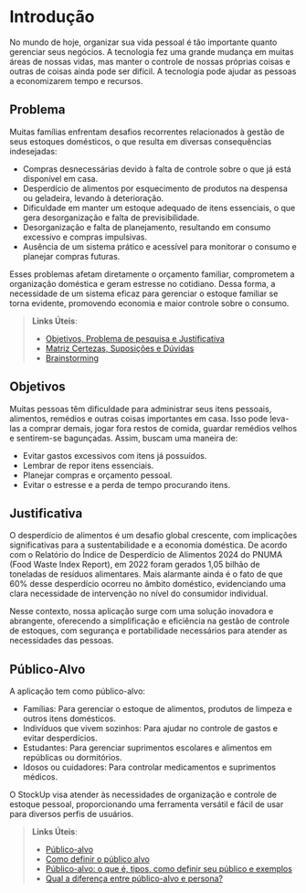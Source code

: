 # Introdução

No mundo de hoje, organizar sua vida pessoal é tão importante quanto gerenciar seus negócios. A tecnologia fez uma grande mudança em muitas áreas de nossas vidas, mas manter o controle de nossas próprias coisas e outras de coisas ainda pode ser difícil. A tecnologia pode ajudar as pessoas a economizarem tempo e recursos. 

## Problema
Muitas famílias enfrentam desafios recorrentes relacionados à gestão de seus estoques domésticos, o que resulta em diversas consequências indesejadas:

- Compras desnecessárias devido à falta de controle sobre o que já está disponível em casa.
- Desperdício de alimentos por esquecimento de produtos na despensa ou geladeira, levando à deterioração.
- Dificuldade em manter um estoque adequado de itens essenciais, o que gera desorganização e falta de previsibilidade.
- Desorganização e falta de planejamento, resultando em consumo excessivo e compras impulsivas.
- Ausência de um sistema prático e acessível para monitorar o consumo e planejar compras futuras.

Esses problemas afetam diretamente o orçamento familiar, comprometem a organização doméstica e geram estresse no cotidiano. Dessa forma, a necessidade de um sistema eficaz para gerenciar o estoque familiar se torna evidente, promovendo economia e maior controle sobre o consumo.

> **Links Úteis**:
> - [Objetivos, Problema de pesquisa e Justificativa](https://medium.com/@versioparole/objetivos-problema-de-pesquisa-e-justificativa-c98c8233b9c3)
> - [Matriz Certezas, Suposições e Dúvidas](https://medium.com/educa%C3%A7%C3%A3o-fora-da-caixa/matriz-certezas-suposi%C3%A7%C3%B5es-e-d%C3%BAvidas-fa2263633655)
> - [Brainstorming](https://www.euax.com.br/2018/09/brainstorming/)

## Objetivos

Muitas pessoas têm dificuldade para administrar seus itens pessoais, alimentos, remédios e outras coisas importantes em casa. Isso pode leva-las a comprar demais, jogar fora restos de comida, guardar remédios velhos e sentirem-se bagunçadas. Assim, buscam uma maneira de:  
- Evitar gastos excessivos com itens já possuídos. 
- Lembrar de repor itens essenciais. 
- Planejar compras e orçamento pessoal.  
- Evitar o estresse e a perda de tempo procurando itens. 

## Justificativa

O desperdício de alimentos é um desafio global crescente, com implicações significativas para a sustentabilidade e a economia doméstica. De acordo com o Relatório do Índice de Desperdício de Alimentos 2024 do PNUMA (Food Waste Index Report), em 2022 foram gerados 1,05 bilhão de toneladas de resíduos alimentares. Mais alarmante ainda é o fato de que 60% desse desperdício ocorreu no âmbito doméstico, evidenciando uma clara necessidade de intervenção no nível do consumidor individual. 

Nesse contexto, nossa aplicação surge com uma solução inovadora e abrangente, oferecendo a simplificação e eficiência na gestão de controle de estoques, com segurança e portabilidade necessários para atender as necessidades das pessoas. 

## Público-Alvo

A aplicação tem como público-alvo: 
- Famílias: Para gerenciar o estoque de alimentos, produtos de limpeza e outros itens domésticos.
- Indivíduos que vivem sozinhos: Para ajudar no controle de gastos e evitar desperdícios.
- Estudantes: Para gerenciar suprimentos escolares e alimentos em repúblicas ou dormitórios.
- Idosos ou cuidadores: Para controlar medicamentos e suprimentos médicos.

O StockUp visa atender às necessidades de organização e controle de estoque pessoal, proporcionando uma ferramenta versátil e fácil de usar para diversos perfis de usuários. 

> **Links Úteis**:
> - [Público-alvo](https://blog.hotmart.com/pt-br/publico-alvo/)
> - [Como definir o público alvo](https://exame.com/pme/5-dicas-essenciais-para-definir-o-publico-alvo-do-seu-negocio/)
> - [Público-alvo: o que é, tipos, como definir seu público e exemplos](https://klickpages.com.br/blog/publico-alvo-o-que-e/)
> - [Qual a diferença entre público-alvo e persona?](https://rockcontent.com/blog/diferenca-publico-alvo-e-persona/)
